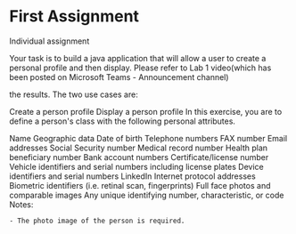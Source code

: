 # First Assignment

Individual assignment

Your task is to build a java application that will allow a user to create a personal profile and then display. Please refer to Lab 1 video(which has been posted on Microsoft Teams - Announcement channel)

the results. The two use cases are:

Create a person profile
Display a person profile
In this exercise, you are to define a person's class with the following personal attributes.

Name
Geographic data
Date of birth
Telephone numbers
FAX number
Email addresses
Social Security number
Medical record number
Health plan beneficiary number
Bank account numbers
Certificate/license number
Vehicle identifiers and serial numbers including license plates
Device identifiers and serial numbers
LinkedIn
Internet protocol addresses
Biometric identifiers (i.e. retinal scan, fingerprints)
Full face photos and comparable images
Any unique identifying number, characteristic, or code
Notes:

    - The photo image of the person is required.

